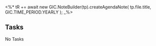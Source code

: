<%*
tR += await new GIC.NoteBuilder(tp).createAgendaNote(
  tp.file.title,
  GIC.TIME_PERIOD.YEARLY
);
_%>

## Tasks

<span class="placeholder">No Tasks</span>
